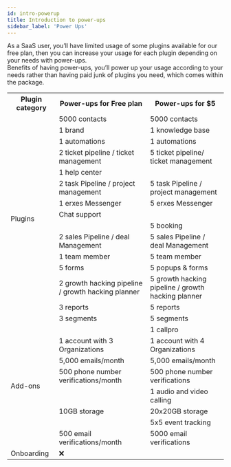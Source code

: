 ```yaml
---
id: intro-powerup
title: Introduction to power-ups
sidebar_label: 'Power Ups'
---
```


As a SaaS user, you’ll have limited usage of some plugins available for our free plan, then you can increase your usage for each plugin depending on your needs with power-ups. <br/>
Benefits of having power-ups, you’ll power up your usage according to your needs rather than having paid junk of plugins you need, which comes within the package.

<table>
  <tr>
    <th>Plugin category</th>
    <th>Power-ups for Free plan</th>
    <th> Power-ups for $5</th>    
  </tr>
  <tr>
    <td rowspan="15" style={{textAlign:"center"}}>Plugins</td>
    <td>5000 contacts</td>    
    <td>5000 contacts </td>
  </tr>
  <tr>
    <td>1 brand</td>    
    <td>1 knowledge base </td>
  </tr>
  <tr>
    <td>1 automations</td>    
    <td>1 automations </td>
  </tr>
  <tr>
    <td>2 ticket pipeline / ticket  management</td>    
    <td>5 ticket pipeline/ ticket management</td>
  </tr>
  <tr>
    <td>1 help center</td>    
    <td></td>
  </tr>
  <tr>
    <td>2 task Pipeline / project management</td>    
    <td>5 task Pipeline / project management</td>
  </tr>
  <tr>
    <td>1 erxes Messenger</td>    
    <td>5 erxes Messenger</td>
  </tr>
  <tr>
    <td>Chat support</td>    
    <td></td>
  </tr>
  <tr>
    <td></td>    
    <td>5 booking</td>
  </tr>
  <tr>
    <td>2 sales Pipeline / deal Management</td>    
    <td>5 sales Pipeline / deal Management </td>
  </tr>
  <tr>
    <td>1 team member</td>    
    <td>5 team member</td>
  </tr>
  <tr>
    <td>5 forms</td>    
    <td>5 popups & forms</td>
  </tr>
  <tr>
    <td>2 growth hacking pipeline / growth hacking planner</td>    
    <td>5 growth hacking pipeline / growth hacking planner</td>
  </tr>
  <tr>
    <td>3 reports</td>    
    <td>5 reports </td>
  </tr>
  <tr>
    <td>3 segments</td>    
    <td>5 segments </td>
  </tr>
  <tr>
    <td rowspan="8" style={{textAlign:"center"}}> Add-ons</td>
    <td></td>
    <td>1 callpro</td>
  </tr>
  <tr>
    <td>1 account with 3 Organizations</td>
    <td>1 account with 4 Organizations</td>
  </tr>
  <tr>
    <td>5,000 emails/month</td>
    <td>5,000 emails/month</td>
  </tr>
  <tr>
    <td>500 phone number verifications/month</td>
    <td>500 phone number verifications</td>
  </tr>
  <tr>
    <td></td>
    <td>1 audio and video calling</td>
  </tr>
  <tr>
    <td>10GB storage</td>
    <td>20x20GB storage</td>
  </tr>
  <tr>
    <td></td>
    <td>5x5 event tracking</td>
  </tr>
  <tr>
    <td>500 email verifications/month</td>
    <td>5000 email verifications</td>
  </tr>
  <tr>
    <td>Onboarding</td>
    <td style={{textAlign:"center"}}>❌</td>
    <td></td>
  </tr>
</table>